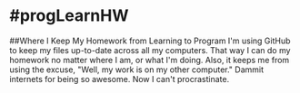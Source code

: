 #progLearnHW
===========

##Where I Keep My Homework from Learning to Program
I'm using GitHub to keep my files up-to-date across all my computers. That way I can do my homework no matter where I am, or what I'm doing. Also, it keeps me from using the excuse, "Well, my work is on my other computer." Dammit internets for being so awesome. Now I can't procrastinate. 
